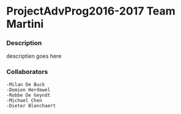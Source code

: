 # ProjectAdvProg2016-2017 Team Martini
### Description
descriptien goes here

### Collaborators
    -Milan De Buck
    -Domien Herdewel
    -Robbe De Geyndt
    -Michael Chen
    -Dieter Blanchaert